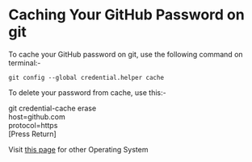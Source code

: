 # Caching Your GitHub Password on git

To cache your GitHub password on git, use the following command on terminal:-

`git config --global credential.helper cache`

To delete your password from cache, use this:-

git credential-cache erase\
host=github.com\
protocol=https\
[Press Return]


Visit [this page](https://help.github.com/articles/caching-your-github-password-in-git) for other Operating System
